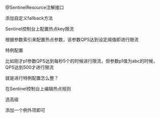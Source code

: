 



@SentinelResource注解接口

添加自定义fallback方法



Sentinel控制台上配置热点key限流



根据参数索引来配置热点参数，该参数QPS达到设定阈值即进行限流





特例配置



比如刚才p1参数QPS达到每秒5个的时候进行限流，但参数p1值为abc的时候，QPS达到500才进行限流

就是进行特例配置怎么整？



在Sentinel控制台上编辑热点规则

选高级

添加一个例外项即可